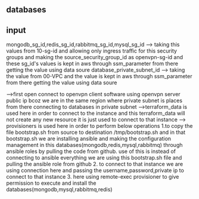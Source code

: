## databases

## input
mongodb_sg_id,redis_sg_id,rabbitmq_sg_id,mysql_sg_id --> taking this values from 10-sg-id and allowing only ingress traffic for this security groups and making the source_security_group_id as openvpn-sg-id and these sg_id's values is kept in aws through ssm_parameter from there getting the value using data soure
database_private_subnet_id --> taking the value from 00-VPC and the value is kept in aws through ssm_parameter from there getting the value using data soure

-->first open connect to openvpn client software using openvpn server public ip bcoz we are in the same region where private subnet is places from there connecting to databases in private subnet
-->terraform_data is used here in order to connect to the instance and this terraform_data will not create any new resource it is just used to connect to that instance
--> provisioners is used here in order to perform below operations
    1.to copy the file bootstrap.sh from source to destination /tmp/bootstrap.sh and in that bootstrap.sh we are installing ansible and making the configuration management in this databases(mongodb,redis,mysql,rabbitmq) through ansible roles by pulling the code from github. use of this is instead of connecting to ansible everything we are using this bootstrap.sh file and pulling the ansible role from github
    2. to connect to that instance we are using connection here and passing the username,password,private ip to connect to that instance
    3. here using remote-exec provisioner to give permission to execute and install the databases(mongodb,mysql,rabbitmq,redis)